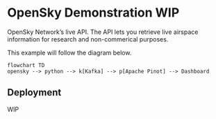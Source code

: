 # OpenSky Demonstration WIP

OpenSky Network’s live API. The API lets you retrieve live airspace information for research and non-commerical purposes.

This example will follow the diagram below.

```mermaid
flowchart TD
opensky --> python --> k[Kafka] --> p[Apache Pinot] --> Dashboard
```

## Deployment
WIP